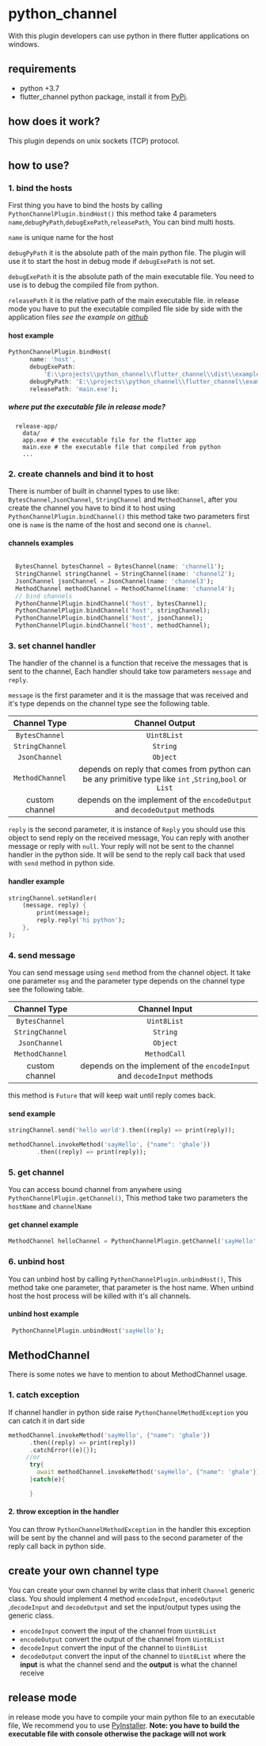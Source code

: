 # python_channel

With this plugin developers can use python in there flutter applications on windows.

## requirements

+ python +3.7
+ flutter_channel python package, install it from [PyPi](https://pypi.org/project/flutter-channel/).

## how does it work?

This plugin depends on unix sockets (TCP) protocol.

## how to use?

### 1. bind the hosts

First thing you  have to  bind the hosts by calling `PythonChannelPlugin.bindHost()` this method take 4 parameters `name`,`debugPyPath`,`debugExePath`,`releasePath`, You can bind multi hosts.

`name` is unique name for the host

`debugPyPath` it is the absolute path of the main python file. The plugin will use it to start the host in debug mode if `debugExePath` is not set.

`debugExePath` it is the absolute path of the main executable file. You need to use is to debug the compiled file from python.

`releasePath` it is the relative path of the main executable file. in release mode you have to put the executable compiled file side by side with the application files *see the example on [github](https://github.com/Ghali01/python_channel)*

#### host example

```dart
PythonChannelPlugin.bindHost(
      name: 'host',
      debugExePath:
          'E:\\projects\\python_channel\\flutter_channel\\dist\\example.exe',
      debugPyPath: 'E:\\projects\\python_channel\\flutter_channel\\example.py',
      releasePath: 'main.exe');
```

##### where put the executable file in release mode?

```tree
  release-app/
    data/
    app.exe # the executable file for the flutter app
    main.exe # the executable file that compiled from python
    ...
```

### 2. create channels and bind it to host

There is number of built in channel types to use like:  `BytesChannel`,`JsonChannel`, `StringChannel` and `MethodChannel`, after you create the channel you have to bind it to host using `PythonChannelPlugin.bindChannel()` this method take two parameters first one is `name` is the name of the host and second one is `channel`.

#### channels examples

```dart

  BytesChannel bytesChannel = BytesChannel(name: 'channel1');
  StringChannel stringChannel = StringChannel(name: 'channel2');
  JsonChannel jsonChannel = JsonChannel(name: 'channel3');
  MethodChannel methodChannel = MethodChannel(name: 'channel4');
  // bind channels
  PythonChannelPlugin.bindChannel('host', bytesChannel);
  PythonChannelPlugin.bindChannel('host', stringChannel);
  PythonChannelPlugin.bindChannel('host', jsonChannel);
  PythonChannelPlugin.bindChannel('host', methodChannel);

```

### 3. set channel handler

The handler of the channel is a function that receive the messages that is sent to the channel, Each handler should take tow parameters `message` and `reply`.

`message`  is the first parameter and it is the massage that was received and it's type depends on the channel type see the following table.

| Channel Type | Channel Output |
|:---:|:---:|
| `BytesChannel` | `Uint8List` |
| `StringChannel` | `String` |
| `JsonChannel` | `Object` |
| `MethodChannel` | depends on reply that comes from python can be any primitive type like `int` ,`String`,`bool` or `List`   |
| custom channel | depends on the implement of the `encodeOutput` and `decodeOutput` methods |

`reply` is the second parameter, it is instance of `Reply` you should use this object to send reply on the received message, You can reply with another message or reply with `null`.
Your reply will not be sent to the channel handler in the python side. It will be send to the reply call back that used with `send` method in python side.

#### handler example

```dart
stringChannel.setHandler(
    (message, reply) {
        print(message);
        reply.reply('hi python');
    },
);
```

### 4. send message

You can send message using `send` method from the channel object. It take one parameter `msg` and the parameter type depends on the channel type see the following table.

| Channel Type | Channel Input |
|:---:|:---:|
| `BytesChannel` | `Uint8List` |
| `StringChannel` | `String` |
| `JsonChannel` | `Object` |
| `MethodChannel` | `MethodCall` |
| custom channel | depends on the implement of the `encodeInput` and `decodeInput` methods |

this method is `Future` that will keep wait until reply comes back.

#### send example

```dart
stringChannel.send('hello world').then((reply) => print(reply));

methodChannel.invokeMethod('sayHello', {"name": 'ghale'})   
        .then((reply) => print(reply));
```

### 5. get channel

You can access bound channel from anywhere using `PythonChannelPlugin.getChannel()`, This method take two parameters the `hostName` and `channelName`

#### get channel example

```dart
MethodChannel helloChannel = PythonChannelPlugin.getChannel('sayHello', 'sayHi') as MethodChannel;
```

### 6. unbind host

You can unbind host by calling `PythonChannelPlugin.unbindHost()`, This method take one parameter, that parameter is the host name. When unbind host the host process will be killed with it's all channels.

#### unbind host example

```dart
 PythonChannelPlugin.unbindHost('sayHello');
```

## MethodChannel

There is some notes we have to mention to about MethodChannel usage.

### 1. catch exception

If channel handler in python side raise `PythonChannelMethodException` you can catch it in dart side

```dart
methodChannel.invokeMethod('sayHello', {"name": 'ghale'})
      .then((reply) => print(reply))
      .catchError((e){});
     //or
      try{
        await methodChannel.invokeMethod('sayHello', {"name": 'ghale'});
      }catch(e){

      }
```

#### 2. throw exception in the handler

You can throw `PythonChannelMethodException` in the handler this exception will be sent by the channel and will pass to the second parameter of the reply call back in python side.

## create your own channel type

You can create your own channel by write class that inherit `Channel` generic class.
You should implement 4 method `encodeInput`, `encodeOutput` ,`decodeInput` and `decodeOutput`
and set the input/output types using the generic class.

+ `encodeInput` convert the input of the channel from `Uint8List`
+ `encodeOutput` convert the output of the channel from `Uint8List`
+ `decodeInput` convert the input of the channel to `Uint8List`
+ `decodeOutput` convert the input of the channel to `Uint8List`
where the **input** is what the channel send and the **output** is what the channel receive

## release mode

in release mode you have to compile your main python file to an executable file, We recommend you to use [PyInstaller](https://pypi.org/project/pyinstaller/).
**Note: you have to build the executable file with console otherwise the package will not work**
